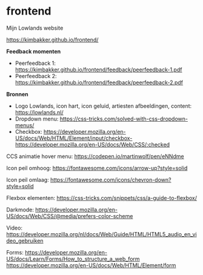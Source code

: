 # frontend
Mijn Lowlands website

https://kimbakker.github.io/frontend/

**Feedback momenten**

- Peerfeedback 1: https://kimbakker.github.io/frontend/feedback/peerfeedback-1.pdf
- Peerfeedback 2: https://kimbakker.github.io/frontend/feedback/peerfeedback-2.pdf

**Bronnen**

- Logo Lowlands, icon hart, icon geluid, artiesten afbeeldingen, content:
https://lowlands.nl/
- Dropdown menu:
https://css-tricks.com/solved-with-css-dropdown-menus/
- Checkbox:
https://developer.mozilla.org/en-US/docs/Web/HTML/Element/input/checkbox-
https://developer.mozilla.org/en-US/docs/Web/CSS/:checked

CCS animatie hover menu:
https://codepen.io/martinwolf/pen/eNNdme

Icon peil omhoog:
https://fontawesome.com/icons/arrow-up?style=solid

Icon peil omlaag:
https://fontawesome.com/icons/chevron-down?style=solid

Flexbox elementen:
https://css-tricks.com/snippets/css/a-guide-to-flexbox/

Darkmode:
https://developer.mozilla.org/en-US/docs/Web/CSS/@media/prefers-color-scheme

Video:
https://developer.mozilla.org/nl/docs/Web/Guide/HTML/HTML5_audio_en_video_gebruiken

Forms:
https://developer.mozilla.org/en-US/docs/Learn/Forms/How_to_structure_a_web_form
https://developer.mozilla.org/en-US/docs/Web/HTML/Element/form





